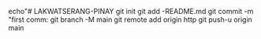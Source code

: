 echo"# LAKWATSERANG-PINAY
git init
git add -README.md
git commit -m "first comm:
git branch -M main
git remote add origin http
git push-u origin main
